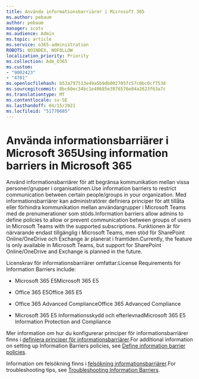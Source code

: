 ```yaml
---
title: Använda informationsbarriärer i Microsoft 365
ms.author: pebaum
author: pebaum
manager: scotv
ms.audience: Admin
ms.topic: article
ms.service: o365-administration
ROBOTS: NOINDEX, NOFOLLOW
localization_priority: Priority
ms.collection: Adm_O365
ms.custom:
- "9002423"
- "4701"
ms.openlocfilehash: b53a797513e49a5b9db002705fc57c0bc0cf7538
ms.sourcegitcommit: 8bc60ec34bc1e40685e3976576e04a2623f63a7c
ms.translationtype: MT
ms.contentlocale: sv-SE
ms.lasthandoff: 04/15/2021
ms.locfileid: "51770685"
---
```

# <a name="using-information-barriers-in-microsoft-365"></a><span data-ttu-id="a03af-102">Använda informationsbarriärer i Microsoft 365</span><span class="sxs-lookup"><span data-stu-id="a03af-102">Using information barriers in Microsoft 365</span></span>

<span data-ttu-id="a03af-103">Använd informationsbarriärer för att begränsa kommunikation mellan vissa personer/grupper i organisationen.</span><span class="sxs-lookup"><span data-stu-id="a03af-103">Use information barriers to restrict communication between certain people/groups in your organization.</span></span> <span data-ttu-id="a03af-104">Med informationsbarriärer kan administratörer definiera principer för att tillåta eller förhindra kommunikation mellan användargrupper i Microsoft Teams med de prenumerationer som stöds.</span><span class="sxs-lookup"><span data-stu-id="a03af-104">Information barriers allow admins to define policies to allow or prevent communication between groups of users in Microsoft Teams with the supported subscriptions.</span></span>  <span data-ttu-id="a03af-105">Funktionen är för närvarande endast tillgänglig i Microsoft Teams, men stöd för SharePoint Online/OneDrive och Exchange är planerat i framtiden.</span><span class="sxs-lookup"><span data-stu-id="a03af-105">Currently, the feature is only available in Microsoft Teams, but support for SharePoint Online/OneDrive and Exchange is planned in the future.</span></span>

<span data-ttu-id="a03af-106">Licenskrav för informationsbarriärer omfattar:</span><span class="sxs-lookup"><span data-stu-id="a03af-106">License Requirements for Information Barriers include:</span></span>

- <span data-ttu-id="a03af-107">Microsoft 365 E5</span><span class="sxs-lookup"><span data-stu-id="a03af-107">Microsoft 365 E5</span></span>

- <span data-ttu-id="a03af-108">Office 365 E5</span><span class="sxs-lookup"><span data-stu-id="a03af-108">Office 365 E5</span></span>

- <span data-ttu-id="a03af-109">Office 365 Advanced Compliance</span><span class="sxs-lookup"><span data-stu-id="a03af-109">Office 365 Advanced Compliance</span></span>

- <span data-ttu-id="a03af-110">Microsoft 365 E5 Informationsskydd och efterlevnad</span><span class="sxs-lookup"><span data-stu-id="a03af-110">Microsoft 365 E5 Information Protection and Compliance</span></span>

<span data-ttu-id="a03af-111">Mer information om hur du konfigurerar principer för informationsbarriärer finns i [definiera principer för informationsbarriärer](https://docs.microsoft.com/microsoft-365/compliance/information-barriers-policies).</span><span class="sxs-lookup"><span data-stu-id="a03af-111">For additional information on setting up Information Barriers policies, see [Define information barrier policies](https://docs.microsoft.com/microsoft-365/compliance/information-barriers-policies).</span></span>

<span data-ttu-id="a03af-112">Information om felsökning finns i [felsökning informationsbarriärer](https://docs.microsoft.com/microsoft-365/compliance/information-barriers-troubleshooting).</span><span class="sxs-lookup"><span data-stu-id="a03af-112">For troubleshooting tips, see [Troubleshooting Information Barriers](https://docs.microsoft.com/microsoft-365/compliance/information-barriers-troubleshooting).</span></span>
